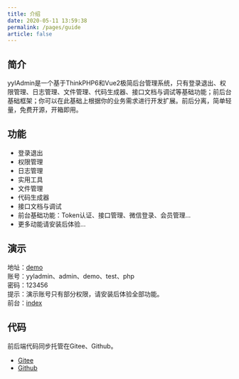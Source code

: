 ```yaml
---
title: 介绍
date: 2020-05-11 13:59:38
permalink: /pages/guide
article: false
---
```


## 简介

yylAdmin是一个基于ThinkPHP6和Vue2极简后台管理系统，只有登录退出、权限管理、日志管理、文件管理、代码生成器、接口文档与调试等基础功能；前后台基础框架；你可以在此基础上根据你的业务需求进行开发扩展。前后分离，简单轻量，免费开源，开箱即用。

## 功能

- 登录退出
- 权限管理
- 日志管理
- 实用工具
- 文件管理
- 代码生成器
- 接口文档与调试
- 前台基础功能：Token认证、接口管理、微信登录、会员管理...
- 更多动能请安装后体验...

## 演示

地址：[demo](https://admin.yyladmin.top)  
账号：yyladmin、admin、demo、test、php  
密码：123456  
提示：演示账号只有部分权限，请安装后体验全部功能。  
前台：[index](https://www.yyladmin.top)  

## 代码

前后端代码同步托管在Gitee、Github。

- [Gitee](https://gitee.com/skyselang/yylAdmin)
- [Github](https://github.com/skyselang/yylAdmin)
